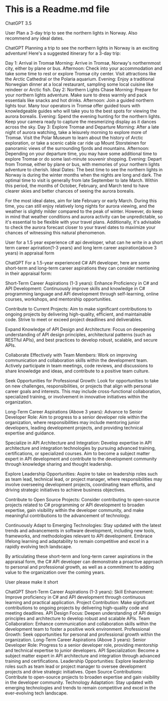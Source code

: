 # This is a Readme.md file

ChatGPT 3.5

User
Plan a 3-day trip to see the northern lights in Norway. Also recommend any ideal dates.

ChatGPT
Planning a trip to see the northern lights in Norway is an exciting adventure! Here's a suggested itinerary for a 3-day trip:

Day 1: Arrival in Tromsø
Morning: Arrive in Tromsø, Norway's northernmost city, either by plane or bus.
Afternoon: Check into your accommodation and take some time to rest or explore Tromsø city center. Visit attractions like the Arctic Cathedral or the Polaria aquarium.
Evening: Enjoy a traditional Norwegian dinner at a local restaurant, sampling some local cuisine like reindeer or Arctic fish.
Day 2: Northern Lights Chase
Morning: Prepare for your northern lights adventure. Make sure to dress warmly and pack essentials like snacks and hot drinks.
Afternoon: Join a guided northern lights tour. Many tour operators in Tromsø offer guided tours with knowledgeable guides who will take you to the best spots for viewing the aurora borealis.
Evening: Spend the evening hunting for the northern lights. Keep your camera ready to capture the mesmerizing display as it dances across the sky.
Day 3: Explore Tromsø and Departure
Morning: After a late night of aurora watching, take a leisurely morning to explore more of Tromsø. Visit the Polar Museum to learn about the history of Arctic exploration, or take a scenic cable car ride up Mount Storsteinen for panoramic views of the surrounding fjords and mountains.
Afternoon: Depending on your departure time, you may have some additional time to explore Tromsø or do some last-minute souvenir shopping.
Evening: Depart from Tromsø, either by plane or bus, with memories of your northern lights adventure to cherish.
Ideal Dates:
The best time to see the northern lights in Norway is during the winter months when the nights are long and dark. The optimal time to visit is generally from late September to late March. Within this period, the months of October, February, and March tend to have clearer skies and better chances of seeing the aurora borealis.

For the most ideal dates, aim for late February or early March. During this time, you can still enjoy relatively long nights for aurora viewing, and the weather is slightly milder compared to the peak of winter. However, do keep in mind that weather conditions and aurora activity can be unpredictable, so it's essential to be flexible with your travel plans. Additionally, it's advisable to check the aurora forecast closer to your travel dates to maximize your chances of witnessing this natural phenomenon.



User
for a 1.5 year experience c# api developer, what can he write in a short term career apriration(1-3 years) and long lerm career aspiration(above 3 years) in appraisal form

ChatGPT
For a 1.5-year experienced C# API developer, here are some short-term and long-term career aspirations they can consider mentioning in their appraisal form:

Short-Term Career Aspirations (1-3 years):
Enhance Proficiency in C# and API Development: Continuously improve skills and knowledge in C# programming language and API development through self-learning, online courses, workshops, and mentorship opportunities.

Contribute to Current Projects: Aim to make significant contributions to ongoing projects by delivering high-quality, efficient, and maintainable code. Strive to meet or exceed project deadlines and deliverables.

Expand Knowledge of API Design and Architecture: Focus on deepening understanding of API design principles, architectural patterns (such as RESTful APIs), and best practices to develop robust, scalable, and secure APIs.

Collaborate Effectively with Team Members: Work on improving communication and collaboration skills within the development team. Actively participate in team meetings, code reviews, and discussions to share knowledge and ideas, and contribute to a positive team culture.

Seek Opportunities for Professional Growth: Look for opportunities to take on new challenges, responsibilities, or projects that align with personal career goals and interests. This may include cross-functional collaboration, specialized training, or involvement in innovative initiatives within the organization.

Long-Term Career Aspirations (Above 3 years):
Advance to Senior Developer Role: Aim to progress to a senior developer role within the organization, where responsibilities may include mentoring junior developers, leading development projects, and providing technical expertise and guidance.

Specialize in API Architecture and Integration: Develop expertise in API architecture and integration technologies by pursuing advanced training, certifications, or specialized courses. Aim to become a subject matter expert in API development and contribute to the development community through knowledge sharing and thought leadership.

Explore Leadership Opportunities: Aspire to take on leadership roles such as team lead, technical lead, or project manager, where responsibilities may involve overseeing development projects, coordinating team efforts, and driving strategic initiatives to achieve business objectives.

Contribute to Open Source Projects: Consider contributing to open-source projects related to C# programming or API development to broaden expertise, gain visibility within the developer community, and make meaningful contributions to the advancement of technology.

Continuously Adapt to Emerging Technologies: Stay updated with the latest trends and advancements in software development, including new tools, frameworks, and methodologies relevant to API development. Embrace lifelong learning and adaptability to remain competitive and excel in a rapidly evolving tech landscape.

By articulating these short-term and long-term career aspirations in the appraisal form, the C# API developer can demonstrate a proactive approach to personal and professional growth, as well as a commitment to adding value to the organization over the coming years.



User
please make it short

ChatGPT
Short-Term Career Aspirations (1-3 years):
Skill Enhancement: Improve proficiency in C# and API development through continuous learning and practical application.
Project Contribution: Make significant contributions to ongoing projects by delivering high-quality code and meeting deadlines.
API Design Focus: Deepen understanding of API design principles and architecture to develop robust and scalable APIs.
Team Collaboration: Enhance communication and collaboration skills within the development team to foster a positive work environment.
Professional Growth: Seek opportunities for personal and professional growth within the organization.
Long-Term Career Aspirations (Above 3 years):
Senior Developer Role: Progress to a senior developer role, providing mentorship and technical expertise to junior developers.
API Specialization: Become a subject matter expert in API architecture and integration through advanced training and certifications.
Leadership Opportunities: Explore leadership roles such as team lead or project manager to oversee development projects and drive strategic initiatives.
Open Source Contributions: Contribute to open-source projects to broaden expertise and gain visibility in the developer community.
Technology Adaptation: Stay updated with emerging technologies and trends to remain competitive and excel in the ever-evolving tech landscape.
